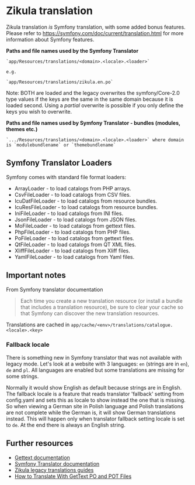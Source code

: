# Zikula translation

Zikula translation *is* Symfony translation, with some added bonus features. Please refer to 
https://symfony.com/doc/current/translation.html for more information about Symfony features.

**Paths and file names used by the Symfony Translator**

    `app/Resources/translations/<domain>.<locale>.<loader>`
    
    e.g.
    
    `app/Resources/translations/zikula.en.po`

Note: BOTH are loaded and the legacy overwrites the symfony/Core-2.0 type values if the keys are the same in the same
domain because it is loaded second.
Using a *partial* overwrite is possible if you only define the keys you wish to overwrite.

**Paths and file names used by Symfony Translator - bundles (modules, themes etc.)**

    `.../Resources/translations/<domain>.<locale>.<loader>` where domain is `modulebundlename` or `themebundlename`

## Symfony Translator Loaders

Symfony comes with standard file format loaders:
 * ArrayLoader - to load catalogs from PHP arrays.
 * CsvFileLoader - to load catalogs from CSV files.
 * IcuDatFileLoader - to load catalogs from resource bundles.
 * IcuResFileLoader - to load catalogs from resource bundles.
 * IniFileLoader - to load catalogs from INI files.
 * JsonFileLoader - to load catalogs from JSON files.
 * MoFileLoader - to load catalogs from gettext files.
 * PhpFileLoader - to load catalogs from PHP files.
 * PoFileLoader - to load catalogs from gettext files.
 * QtFileLoader - to load catalogs from QT XML files.
 * XliffFileLoader - to load catalogs from Xliff files.
 * YamlFileLoader - to load catalogs from Yaml files.

## Important notes

From Symfony translator documentation
> Each time you create a new translation resource (or install a bundle that includes a translation resource), be sure to
clear your cache so that Symfony can discover the new translation resources.

Translations are cached in `app/cache/<env>/translations/catalogue.<locale>.<key>`

### Fallback locale
There is something new in Symfony translator that was not available with legacy mode.
Let's look at a website with 3 languages: `en` (strings are in `en`), `de` and `pl`.
All languages are enabled but some translations are missing for some strings.

Normally it would show English as default because strings are in English.
The fallback locale is a feature that reads translator 'fallback' setting from config.yaml
and sets this as locale to show instead the one that is missing.
So when viewing a German site in Polish language and Polish translations are not complete
while the German is, it will show German translations instead. This will happen only
when translator fallback setting locale is set to `de`. At the end there is always an English string.

## Further resources
 * [Gettext documentation](https://www.gnu.org/software/gettext/manual/gettext.html#I18n_002c-L10n_002c-and-Such)
 * [Symfony Translator documentation](https://symfony.com/doc/current/translation.html)
 * [Zikula legacy translations guides](https://github.com/zikula/zikula-docs/tree/master/guides/translation)
 * [How to Translate With GetText PO and POT Files](https://www.icanlocalize.com/site/tutorials/how-to-translate-with-gettext-po-and-pot-files/)
